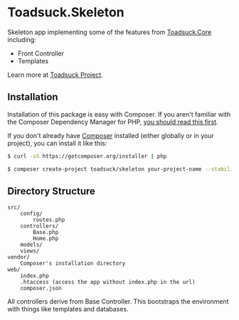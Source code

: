 # Toadsuck.Skeleton

Skeleton app implementing some of the features from [Toadsuck.Core](https://github.com/toadsuck/toadsuck-core) including:

- Front Controller
- Templates

Learn more at [Toadsuck Project](http://toadsuck.github.io).

## Installation
Installation of this package is easy with Composer. If you aren't familiar with the Composer Dependency Manager for PHP, [you should read this first](https://getcomposer.org/doc/00-intro.md).

If you don't already have [Composer](https://getcomposer.org) installed (either globally or in your project), you can install it like this:

``` bash
$ curl -sS https://getcomposer.org/installer | php
```

``` bash
$ composer create-project toadsuck/skeleton your-project-name --stability=dev
```

## Directory Structure

```
src/
	config/
		routes.php
	controllers/
		Base.php
		Home.php
	models/
	views/
vendor/
	Composer's installation directory
web/
	index.php
	.htaccess (access the app without index.php in the url)
	composer.json
```

All controllers derive from Base Controller. This bootstraps the environment with things like templates and databases.
